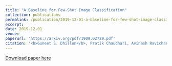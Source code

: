 ```yaml
---
title: "A Baseline for Few-Shot Image Classification"
collection: publications
permalink: /publication/2019-12-01-a-baseline-for-few-shot-image-classification-number-1
excerpt:
date: 2019-12-01
venue:
paperurl: 'https://arxiv.org/pdf/1909.02729.pdf'
citation: '<b>Guneet S. Dhillon</b>, Pratik Chaudhari, Avinash Ravichandran, Stefano Soatto (2019)<br><b>A Baseline for Few-Shot Image Classification<\b><br><i>Short version in Proceedings of the Workshop on Meta-Learning, Conference on Neural Information Processing Systems (NeurIPS), 2019</i>'
---
```


[Download paper here](https://arxiv.org/pdf/1909.02729.pdf)
